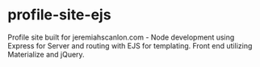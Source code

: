 # profile-site-ejs
Profile site built for jeremiahscanlon.com - Node development using Express for Server and routing with EJS for templating. Front end utilizing Materialize and jQuery.
